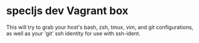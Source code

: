 # specljs dev Vagrant box

This will try to grab your host's bash, zsh, tmux, vim, and git configurations, as well as
your 'git' ssh identity for use with ssh-ident.
